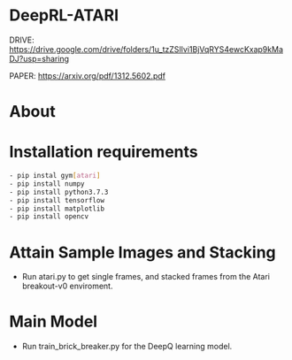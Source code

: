 # DeepRL-ATARI
DRIVE: https://drive.google.com/drive/folders/1u_tzZSIlvi1BjVqRYS4ewcKxap9kMaDJ?usp=sharing

PAPER: https://arxiv.org/pdf/1312.5602.pdf

# About



# Installation requirements

```sh
- pip instal gym[atari] 
- pip install numpy
- pip install python3.7.3
- pip install tensorflow
- pip install matplotlib
- pip install opencv
```

# Attain Sample Images and Stacking 
- Run atari.py to get single frames, and stacked frames from the Atari breakout-v0 enviroment.


# Main Model
- Run train_brick_breaker.py for the DeepQ learning model. 
